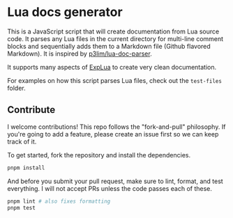 # Lua docs generator

This is a JavaScript script that will create documentation from Lua source code. It parses any Lua files in the current directory for multi-line comment blocks and sequentially adds them to a Markdown file (Github flavored Markdown). It is inspired by [p3lim/lua-doc-parser](https://github.com/p3lim/lua-doc-parser).

It supports many aspects of [ExpLua](http://lua-users.org/wiki/ExpLua) to create very clean documentation.

For examples on how this script parses Lua files, check out the `test-files` folder.

## Contribute

I welcome contributions! This repo follows the "fork-and-pull" philosophy. If you're going to add a feature, please create an issue first so we can keep track of it.

To get started, fork the repository and install the dependencies.

```bash
pnpm install
```

And before you submit your pull request, make sure to lint, format, and test everything. I will not accept PRs unless the code passes each of these.

```bash
pnpm lint # also fixes formatting
pnpm test
```
